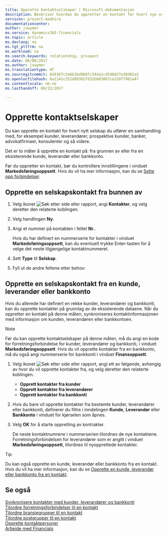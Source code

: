 ```yaml
---
title: Opprette kontaktselskaper | Microsoft-dokumentasjon
description: Beskriver hvordan du oppretter en kontakt for hvert nye selskap eller potensielle selskap du samhandler med eller har et forhold til.
services: project-madeira
documentationcenter: 
author: jswymer
ms.service: dynamics365-financials
ms.topic: article
ms.devlang: na
ms.tgt_pltfrm: na
ms.workload: na
ms.search.keywords: relationship, prospect
ms.date: 06/06/2017
ms.author: jswymer
ms.translationtype: HT
ms.sourcegitcommit: 81636fc2e661bd9b07c54da1cd5d0d27e30d01a2
ms.openlocfilehash: 6a1141c352dd93657d32bb83067ce32077901a47
ms.contentlocale: nb-no
ms.lasthandoff: 09/22/2017

---
```

# <a name="how-to-create-contact-companies"></a>Opprette kontaktselskaper
Du kan opprette en kontakt for hvert nytt selskap du utfører en samhandling med, for eksempel kunder, leverandører, prospektive kunder, banker, advokatfirmaer, konsulenter og så videre.

Det er to måter å opprette en kontakt på: fra grunnen av eller fra en eksisterende kunde, leverandør eller bankkonto.

Før du oppretter en kontakt, bør du kontrollere innstillingene i vinduet **Markedsføringsoppsett**. Hvis du vil ha mer informasjon, kan du se [Sette opp forbindelser](marketing-setup-marketing.md).

## <a name="create-a-company-contact-from-scratch"></a>Opprette en selskapskontakt fra bunnen av
1. Velg ikonet ![Søk etter side eller rapport](media/ui-search/search_small.png "Ikonet Søk etter side eller rapport"), angi **Kontakter**, og velg deretter den relaterte koblingen.
2. Velg handlingen **Ny**.
3. Angi et nummer på kontakten i feltet **Nr.**.

    Hvis du har definert en nummerserie for kontakter i vinduet **Markedsføringsoppsett**, kan du eventuelt trykke Enter-tasten for å velge det neste tilgjengelige kontaktnummeret.  
4. Sett **Type** til **Selskap**.
5. Fyll ut de andre feltene etter behov:

## <a name="to-create-a-company-contact-from-a-customer-vendor-or-bank-account"></a>Opprette en selskapskontakt fra en kunde, leverandør eller bankkonto
Hvis du allerede har definert en rekke kunder, leverandører og bankkonti, kan du opprette kontakter på grunnlag av de eksisterende dataene. Når du oppretter en kontakt på denne måten, synkroniseres kontaktinformasjonen med informasjon om kunden, leverandøren eller bankkontoen.

> [!NOTE]  
>   Før du kan opprette kontaktselskaper på denne måten, må du angi en kode for forretningsforbindelse for kunder, leverandører og bankkonti, i vinduet **Markedsføringsoppsett**. Hvis du vil opprette kontakter fra en bankkonto, må du også angi nummerserie for bankkonti i vinduet **Finansoppsett**.

1. Velg ikonet ![Søk etter side eller rapport](media/ui-search/search_small.png "Ikonet Søk etter side eller rapport"), angi ett av følgende, avhengig av hvor du vil opprette kontakter fra, og velg deretter den relaterte koblingen.
   * **Opprett kontakter fra kunder**
   * **Opprett kontakter fra leverandører**
   * **Opprett kontakter fra bankkonti**
2. Hvis du bare vil opprette kontakter fra bestemte kunder, leverandører eller bankkonti, definerer du filtre i inndelingen **Kunde**, **Leverandør** eller **Bankkonto** i vinduet for kjørselen som åpnes.
3. Velg **OK** for å starte oppretting av kontrakter.

    De neste kontaktnumrene i nummerserien tilordnes de nye kontaktene. Forretningsforbindelsen for leverandører som er angitt i vinduet **Markedsføringsoppsett**, tilordnes til nyopprettede kontakter.

> [!TIP]  
>   Du kan også opprette en kunde, leverandør eller bankkonto fra en kontakt. Hvis du vil ha mer informasjon, kan du se [Opprette en kunde, leverandør eller bankkonto fra en kontakt](marketing-how-create-contacts-new-customers-vendors-bank-accounts.md).

## <a name="see-also"></a>Se også
[Synkronisere kontakter med kunder, leverandører og bankkonti](marketing-synchronize-contacts-customers-vendors-bank-accounts.md)  
[Tilordne forretningsforbindelser til en kontakt](marketing-business-relations.md#AssignBusRelContact)  
[Tilordne bransjegrupper til en kontakt](marketing-industry-groups.md#AssignIndustryGroupContact)  
[Tilordne postgrupper til en kontakt](marketing-mailing-groups.md#AssignMailGroupContact)  
[Opprette kontaktpersoner](marketing-create-contact-persons.md)  
[Arbeide med Financials](ui-work-product.md)

